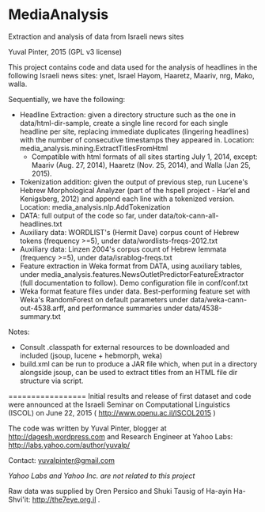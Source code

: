 # MediaAnalysis
Extraction and analysis of data from Israeli news sites

Yuval Pinter, 2015 (GPL v3 license)

This project contains code and data used for the analysis of headlines in the following Israeli news sites:
ynet, Israel Hayom, Haaretz, Maariv, nrg, Mako, walla.

Sequentially, we have the following:
- Headline Extraction: given a directory structure such as the one in data/html-dir-sample, create a single line record for each single headline per site, replacing immediate duplicates (lingering headlines) with the number of consecutive timestamps they appeared in. Location: media_analysis.mining.ExtractTitlesFromHtml
    - Compatible with html formats of all sites starting July 1, 2014, except: Maariv (Aug. 27, 2014), Haaretz (Nov. 25, 2014), and Walla (Jan 25, 2015).
- Tokenization addition: given the output of previous step, run Lucene's Hebrew Morphological Analyzer (part of the hspell project - Har’el and Kenigsberg, 2012) and append each line with a tokenized version. Location: media_analysis.nlp.AddTokenization
- DATA: full output of the code so far, under data/tok-cann-all-headlines.txt
- Auxiliary data: WORDLIST's (Hermit Dave) corpus count of Hebrew tokens (frequency >=5), under data/wordlists-freqs-2012.txt
- Auxiliary data: Linzen 2004's corpus count of Hebrew lemmata (frequency >=5), under data/israblog-freqs.txt
- Feature extraction in Weka format from DATA, using auxiliary tables, under media_analysis.features.NewsOutletPredictorFeatureExtractor (full documentation to follow). Demo configuration file in conf/conf.txt
- Weka format feature files under data. Best-performing feature set with Weka's RandomForest on default parameters under data/weka-cann-out-4538.arff, and performance summaries under data/4538-summary.txt

Notes:
- Consult .classpath for external resources to be downloaded and included (jsoup, lucene + hebmorph, weka)
- build.xml can be run to produce a JAR file which, when put in a directory alongside jsoup, can be used to extract titles from an HTML file dir structure via script.

=================
Initial results and release of first dataset and code were announced at the Israeli Seminar on Computational Linguistics (ISCOL) on June 22, 2015 ( http://www.openu.ac.il/ISCOL2015 )

The code was written by Yuval Pinter, blogger at http://dagesh.wordpress.com and Research Engineer at Yahoo Labs: http://labs.yahoo.com/author/yuvalp/

Contact: yuvalpinter@gmail.com

*Yahoo Labs and Yahoo Inc. are not related to this project*

Raw data was supplied by Oren Persico and Shuki Tausig of Ha-ayin Ha-Shvi'it: http://the7eye.org.il .
